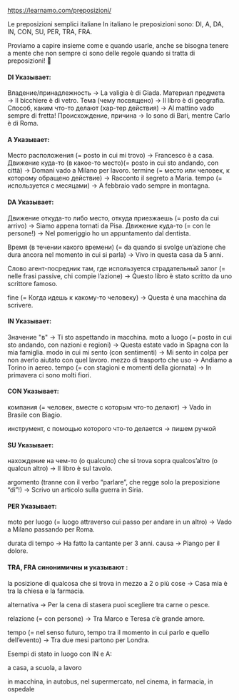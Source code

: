 https://learnamo.com/preposizioni/

Le preposizioni semplici italiane
In italiano le preposizioni sono: DI, A, DA, IN, CON, SU, PER, TRA, FRA.

Proviamo a capire insieme come e quando usarle, anche se bisogna tenere a mente che non sempre ci sono delle regole quando si tratta di preposizioni! 🙁

#### DI Указывает:

Владение/принадлежность → La valigia è di Giada.
Материал предмета → Il bicchiere è di vetro.
Тема (чему посвящено) → Il libro è di geografia. 
Способ, каким что-то делают (хар-тер действия) →  Al mattino vado sempre di fretta!
Происхождение, причина →  Io sono di Bari, mentre Carlo è di Roma.

#### A Указывает:

Место расположения (= posto in cui mi trovo) → Francesco è a casa.
Движение куда-то (в какое-то место)(= posto in cui sto andando, con città) → Domani vado a Milano per lavoro.
termine (= место или человек, к которому обращено действие) → Racconto il segreto a Maria.
tempo (= используется с месяцами) → A febbraio vado sempre in montagna. 

#### DA Указывает:

Движение откуда-то либо место, откуда приезжаешь (= posto da cui arrivo) → Siamo appena tornati da Pisa.
Движение куда-то (= con le persone!) → Nel pomeriggio ho un appuntamento dal dentista.

Время (в течении какого времени) (= da quando si svolge un’azione che dura ancora nel momento in cui si parla) → Vivo in questa casa da 5 anni.

Слово агент-посредник там, где используется страдательный залог (= nelle frasi passive, chi compie l’azione) → Questo libro è stato scritto da uno scrittore famoso.

fine (= Когда идешь к какому-то человеку) → Questa è una macchina da scrivere.

#### IN Указывает:

Значение "в" → Ti sto aspettando in macchina.
moto a luogo (= posto in cui sto andando, con nazioni e regioni) → Questa estate vado in Spagna con la mia famiglia.
modo in cui mi sento (con sentimenti) → Mi sento in colpa per non averlo aiutato con quel lavoro.
mezzo di trasporto che uso → Andiamo a Torino in aereo. 
tempo (= con stagioni e momenti della giornata) → In primavera ci sono molti fiori. 

#### CON Указывает:

компания (= человек, вместе с которым что-то делают) → Vado in Brasile con Biagio. 

инструмент, с помощью которого что-то делается → пишем ручкой

#### SU Указывает:

нахождение на чем-то (o qualcuno) che si trova sopra qualcos’altro (o qualcun altro) → Il libro è sul tavolo.

argomento (tranne con il verbo “parlare”, che regge solo la preposizione “di”!) → Scrivo un articolo sulla guerra in Siria. 

#### PER Указывает:

moto per luogo (= luogo attraverso cui passo per andare in un altro) → Vado a
Milano passando per Roma. 

durata di tempo → Ha fatto la cantante per 3 anni. causa → Piango per il
dolore.

#### TRA, FRA синонимичны и указывают :

la posizione di qualcosa che si trova in mezzo a 2 o più cose → Casa mia è tra
la chiesa e la farmacia.

alternativa → Per la cena di stasera puoi scegliere tra carne o pesce. 

relazione (= con persone) → Tra Marco e Teresa c’è grande amore.

tempo (= nel senso futuro, tempo tra il momento in cui parlo e quello
dell’evento) → Tra due mesi partono per Londra.

Esempi di stato in luogo con IN e A:

a casa, a scuola, a lavoro

in macchina, in autobus, nel supermercato, nel cinema, in farmacia, in ospedale
